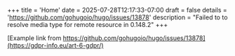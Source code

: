 +++
title = 'Home'
date = 2025-07-28T12:17:33-07:00
draft = false
details = 'https://github.com/gohugoio/hugo/issues/13878'
description = "Failed to to resolve media type for remote resource in 0.148.2"
+++

[Example link from https://github.com/gohugoio/hugo/issues/13878](https://gdpr-info.eu/art-6-gdpr/)